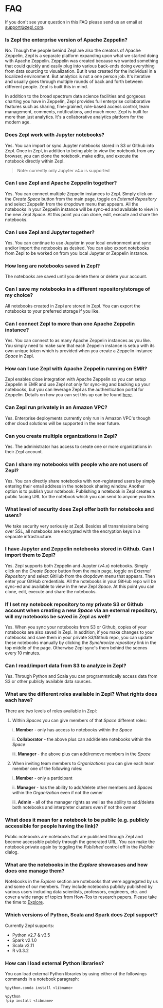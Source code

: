 # FAQ

If you don't see your question in this FAQ please send us an email at [support@zepl.com](mailto:support@zepl.com).

### Is Zepl the enterprise version of Apache Zeppelin?

No. Though the people behind Zepl are also the creators of Apache Zeppelin, Zepl is a separate platform expanding upon what we started doing with Apache Zeppelin.
Zeppelin was created because we wanted something that could quickly and easily plug into various back-ends doing everything from data sourcing to visualization. But it was created for the individual in a localized environment. But analytics is not a one person job. It's iterative and usually goes through multiple rounds of back and forth between different people. Zepl is built this in mind.

In addition to the broad spectrum data science facilities and gorgeous charting you have in Zeppelin, Zepl  provides full enterprise collaborative features such as sharing, fine-grained, role-based access control, team management, comments, notifications, and much more. Zepl is built for more than just analytics. It's a collaborative analytics platform for the modern age.

### Does Zepl work with Jupyter notebooks?

Yes. You can import or sync Jupyter notebooks stored in S3 or Github into Zepl.
Once in Zepl, in addition to being able to view the notebook from any browser, you can clone the notebook, make edits, and execute the notebook directly within Zepl.

>Note: currently only Jupyter v4.x is supported

### Can I use Zepl and Apache Zeppelin together?

Yes. You can connect multiple Zeppelin instances to Zepl. Simply click on the *Create Space* button from the main page, toggle on *External Repository* and select Zeppelin from the dropdown menu that appears. All the notebooks in your Zeppelin instance will be sync-ed and available to view in the new Zepl *Space*. At this point you can clone, edit, execute and share the notebooks.

### Can I use Zepl and Jupyter together?

Yes. You can continue to use Jupyter in your local environment and sync and/or import the notebooks as desired.
You can also export notebooks from Zepl to be worked on from you local Jupyter or Zeppelin instance.

### How long are notebooks saved in Zepl?

The notebooks are saved until you delete them or delete your account.

### Can I save my notebooks in a different repository/storage of my choice?

All notebooks created in Zepl are stored in Zepl. You can export the notebooks to your preferred storage if you like.

### Can I connect Zepl to more than one Apache Zeppelin instance?

Yes. You can connect to as many Apache Zeppelin instances as you like.
You simply need to make sure that each Zeppelin instance is setup with its own unique token which is provided when you create a Zeppelin instance *Space* in Zepl.

### How can I use Zepl with Apache Zeppelin running on EMR?

Zepl enables close integration with Apache Zeppelin so you can setup Zeppelin in EMR and use Zepl not only for sync-ing and backing up your notebooks, but you can leverage Zepl as the authentication portal for Zeppelin.
Details on how you can set this up can be found [here](https://www.zepl.com/viewer/notebooks/bm90ZTovL21vb24vN2EzZjE3N2ZmN2RhNDM1OTkzOGFlYTNhNjlkMmNhNzMvbm90ZS5qc29u).

### Can Zepl run privately in an Amazon VPC?

Yes. Enterprise deployments currently only run in Amazon VPC's though other cloud solutions will be supported in the near future.

### Can you create multiple organizations in Zepl?

Yes. The administrator has access to create one or more organizations in their Zepl account.

### Can I share my notebooks with people who are not users of Zepl?

Yes. You can directly share notebooks with non-registered users by simply entering their email address in the notebook sharing window. Another option is to publish your notebook. Publishing a notebook in Zepl creates a public facing URL for the notebook which you can send to anyone you like.

### What level of security does Zepl offer both for notebooks and users?

We take security very seriously at Zepl. Besides all transmissions being over SSL, all notebooks are encrypted with the encryption keys in a separate infrastructure.

### I have Jupyter and Zeppelin notebooks stored in Github. Can I import them to Zepl?

Yes. Zepl supports both Zeppelin and Jupyter (v4.x) notebooks. Simply click on the *Create Space* button from the main page, toggle on *External Repository* and select GitHub from the dropdown menu that appears. Then enter your GitHub credentials. All the notebooks in your GitHub repo will be sync-ed and available to view in the new Zepl *Space*. At this point you can clone, edit, execute and share the notebooks.

### If I set my notebook repository to my private S3 or Github account when creating a new *Space* via an external repository, will my notebooks be saved in Zepl as well?

Yes. When you sync your notebooks from S3 or Github, copies of your notebooks are also saved in Zepl. In addition, if you make changes to your notebooks and save them in your private S3/Github repo, you can update these notebooks manually by clicking the *Synchronize repository* link in the top middle of the page. Otherwise Zepl sync's them behind the scenes every 10 minutes.

### Can I read/import data from S3 to analyze in Zepl?

Yes. Through Python and Scala you can programmatically access data from S3 or other publicly available data sources.

### What are the different roles available in Zepl? What rights does each have?

There are two levels of roles available in Zepl:

1. Within *Spaces* you can give members of that *Space* different roles:

    i. **Member** - only has access to notebooks within the *Space*

    ii. **Collaborator** - the above plus can add/delete notebooks within the *Space*

    iii. **Manager** - the above plus can add/remove members in the *Space*

2. When inviting team members to *Organizations* you can give each team member one of the following roles:

    i. **Member** - only a participant

    ii. **Manager** - has the ability to add/delete other members and *Spaces* within the *Organization* even if not the owner

    iii. **Admin** - all of the manager rights as well as the ability to add/delete both notebooks and interpreter clusters even if not the owner

### What does it mean for a notebook to be public (e.g. publicly accessible for people having the link)?

Public notebooks are notebooks that are published through Zepl and become accessible publicly through the generated URL. You can make the notebook private again by toggling the *Published* control off in the *Publish* dialog.

### What are the notebooks in the *Explore* showcases and how does one manage them?

Notebooks in the *Explore* section are notebooks that were aggregated by us and some of our members. They include notebooks publicly published by various users including data scientists, professors, engineers, etc. and cover a wide range of topics from How-Tos to research papers. Please take the time to [Explore](https://www.zepl.com/explore).

### Which versions of Python, Scala and Spark does Zepl support?

Currently Zepl supports:

- Python v2.7 & v3.5
- Spark v2.1.0
- Scala v2.11
- R v3.3.2

### How can I load external Python libraries?

You can load external Python libraries by using either of the followings commands in a notebook paragraph:

```
%python.conda install <libname>
```

```
%python
!pip install <libname>
```
